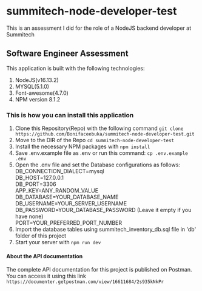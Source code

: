 # summitech-node-developer-test
This is an assessment I did for the role of a NodeJS backend developer at Summitech

## Software Engineer Assessment
This application is built with the following technologies:
1. NodeJS(v16.13.2)
2. MYSQL(5.1.0)
3. Font-awesome(4.7.0)
4. NPM version 8.1.2

### This is how you can install this application
1. Clone this Repository(Repo) with the following command `git clone https://github.com/Bonifaceebuka/summitech-node-developer-test.git`
2. Move to the DIR of the Repo `cd summitech-node-developer-test`
3. Install the necessary NPM packages with `npm install`
4. Save .env.example file as .env or run this command: `cp .env.example .env`
5.	Open the .env file and set the Database configurations as follows:<br>
	DB_CONNECTION_DIALECT=mysql<br>
	DB_HOST=127.0.0.1<br>
	DB_PORT=3306<br>
    APP_KEY=ANY_RANDOM_VALUE<br>
	DB_DATABASE=YOUR_DATABASE_NAME<br>
	DB_USERNAME=YOUR_SERVER_USERNAME<br>
	DB_PASSWORD=YOUR_DATABASE_PASSWORD (Leave it empty if you have none)<br>
    PORT=YOUR_PREFERRED_PORT_NUMBER<br>
6. Import the database tables using summitech_inventory_db.sql file in 'db' folder of this project
7. Start your server with `npm run dev`

#### About the API documentation
The complete API documentation for this project is published on Postman. You can access it using this link `https://documenter.getpostman.com/view/16611684/2s935kNkPr`